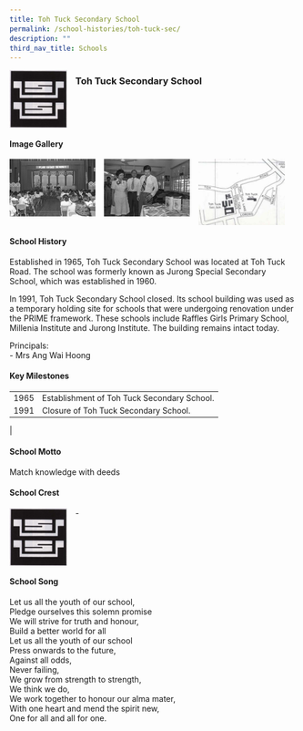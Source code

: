 ```yaml
---
title: Toh Tuck Secondary School
permalink: /school-histories/toh-tuck-sec/
description: ""
third_nav_title: Schools
---
```

<img src="/images/tohtucksec1.png" style="width:20%;margin-right:15px;" align = "left">

### **Toh Tuck Secondary School**

<br clear="left">

#### **Image Gallery**

<p><a href="https://staging.d1yxymztqoj7qn.amplifyapp.com/images/tohtucksec2.jpg">  
<img src="/images/tohtucksec2.jpg" style="width:30%;margin-right:15px;" align = "left">
</a></p>

<p><a href="https://staging.d1yxymztqoj7qn.amplifyapp.com/images/tohtucksec3.jpg">  
<img src="/images/tohtucksec3.jpg" style="width:30%;margin-right:15px;" align = "left">
</a></p>

<p><a href="https://staging.d1yxymztqoj7qn.amplifyapp.com/images/tohtucksec4.jpg">  
<img src="/images/tohtucksec4.jpg" style="width:30%;margin-right:15px;" align = "left">
</a></p>

<br clear="left">

#### **School History**
Established in 1965, Toh Tuck Secondary School was located at Toh Tuck Road. The school was formerly known as Jurong Special Secondary School, which was established in 1960.  
  
In 1991, Toh Tuck Secondary School closed. Its school building was used as a temporary holding site for schools that were undergoing renovation under the PRIME framework. These schools include Raffles Girls Primary School, Millenia Institute and Jurong Institute. The building remains intact today.

Principals:<br>
\- Mrs Ang Wai Hoong

#### **Key Milestones**

|  |  |
|:---:|---|
| 1965 | Establishment of Toh Tuck Secondary School. |
| 1991 | Closure of Toh Tuck Secondary School. |
|

#### **School Motto**
Match knowledge with deeds

#### **School Crest**
<img src="/images/tohtucksec1.png" style="width:20%;margin-right:15px;" align = "left">

\-

<br clear="left">

#### **School Song**
Let us all the youth of our school,<br>
Pledge ourselves this solemn promise<br>
We will strive for truth and honour,<br>
Build a better world for all<br>
Let us all the youth of our school<br>
Press onwards to the future,<br>
Against all odds,<br>
Never failing,<br>
We grow from strength to strength,<br>
We think we do,<br>
We work together to honour our alma mater,<br>
With one heart and mend the spirit new,<br>
One for all and all for one.